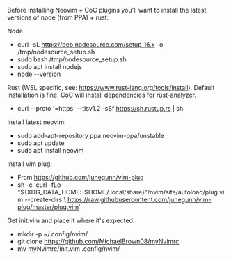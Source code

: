 Before installing Neovim + CoC plugins you'll want to install the latest versions of node (from PPA) + rust:

Node
* curl -sL https://deb.nodesource.com/setup_16.x -o /tmp/nodesource_setup.sh
* sudo bash /tmp/nodesource_setup.sh
* sudo apt install nodejs
* node --version

Rust (WSL specific, see: https://www.rust-lang.org/tools/install).
Default installation is fine. CoC will install dependencies for rust-analyzer.
* curl --proto '=https' --tlsv1.2 -sSf https://sh.rustup.rs | sh

Install latest neovim:
* sudo add-apt-repository ppa:neovim-ppa/unstable
* sudo apt update
* sudo apt install neovim
 
Install vim plug:
* From https://github.com/junegunn/vim-plug
* sh -c 'curl -fLo "${XDG_DATA_HOME:-$HOME/.local/share}"/nvim/site/autoload/plug.vim --create-dirs \ https://raw.githubusercontent.com/junegunn/vim-plug/master/plug.vim'

Get init.vim and place it where it's expected:
* mkdir -p ~/.config/nvim/
* git clone https://github.com/MichaelBrown08/myNvimrc
* mv myNvimrc/init.vim .config/nvim/
